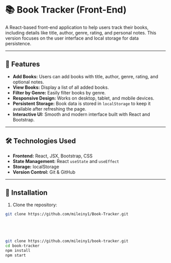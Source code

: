 
# 📚 Book Tracker (Front-End)

A React-based front-end application to help users track their books, including details like title, author, genre, rating, and personal notes. This version focuses on the user interface and local storage for data persistence.

---

## 🌟 Features

- **Add Books:** Users can add books with title, author, genre, rating, and optional notes.
- **View Books:** Display a list of all added books.
- **Filter by Genre:** Easily filter books by genre.
- **Responsive Design:** Works on desktop, tablet, and mobile devices.
- **Persistent Storage:** Book data is stored in `localStorage` to keep it available after refreshing the page.
- **Interactive UI:** Smooth and modern interface built with React and Bootstrap.

---

## 🛠 Technologies Used

- **Frontend:** React, JSX, Bootstrap, CSS
- **State Management:** React `useState` and `useEffect`
- **Storage:** localStorage
- **Version Control:** Git & GitHub

---

## 🚀 Installation

1. Clone the repository:
```bash
git clone https://github.com/mileiny1/Book-Tracker.git





git clone https://github.com/mileiny1/book-tracker.git
cd book-tracker
npm install
npm start 
